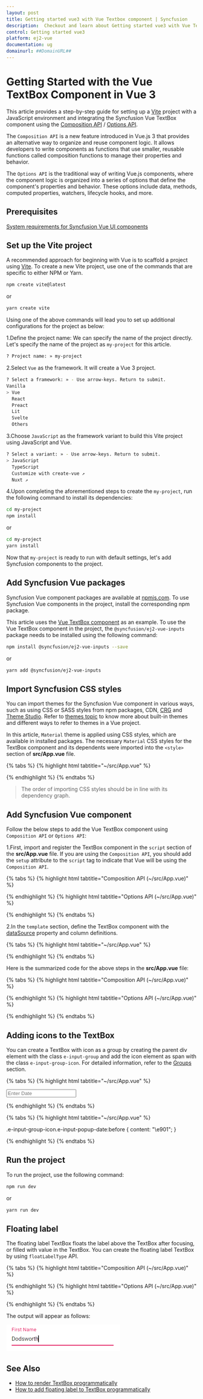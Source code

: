 ```yaml
---
layout: post
title: Getting started vue3 with Vue Textbox component | Syncfusion
description:  Checkout and learn about Getting started vue3 with Vue Textbox component of Syncfusion Essential JS 2 and more details.
control: Getting started vue3 
platform: ej2-vue
documentation: ug
domainurl: ##DomainURL##
---
```


# Getting Started with the Vue TextBox Component in Vue 3

This article provides a step-by-step guide for setting up a [Vite](https://vitejs.dev/) project with a JavaScript environment and integrating the Syncfusion Vue TextBox component using the [Composition API](https://vuejs.org/guide/introduction.html#composition-api) / [Options API](https://vuejs.org/guide/introduction.html#options-api).

The `Composition API` is a new feature introduced in Vue.js 3 that provides an alternative way to organize and reuse component logic. It allows developers to write components as functions that use smaller, reusable functions called composition functions to manage their properties and behavior.

The `Options API` is the traditional way of writing Vue.js components, where the component logic is organized into a series of options that define the component's properties and behavior. These options include data, methods, computed properties, watchers, lifecycle hooks, and more.

## Prerequisites

[System requirements for Syncfusion Vue UI components](https://ej2.syncfusion.com/vue/documentation/system-requirements/)

## Set up the Vite project

A recommended approach for beginning with Vue is to scaffold a project using [Vite](https://vitejs.dev/). To create a new Vite project, use one of the commands that are specific to either NPM or Yarn.

```bash
npm create vite@latest
```

or

```bash
yarn create vite
```

Using one of the above commands will lead you to set up additional configurations for the project as below:

1.Define the project name: We can specify the name of the project directly. Let's specify the name of the project as `my-project` for this article.

```bash
? Project name: » my-project
```

2.Select `Vue` as the framework. It will create a Vue 3 project.

```bash
? Select a framework: » - Use arrow-keys. Return to submit.
Vanilla
> Vue
  React
  Preact
  Lit
  Svelte
  Others
```

3.Choose `JavaScript` as the framework variant to build this Vite project using JavaScript and Vue.

```bash
? Select a variant: » - Use arrow-keys. Return to submit.
> JavaScript
  TypeScript
  Customize with create-vue ↗
  Nuxt ↗
```

4.Upon completing the aforementioned steps to create the `my-project`, run the following command to install its dependencies:

```bash
cd my-project
npm install
```

or

```bash
cd my-project
yarn install
```

Now that `my-project` is ready to run with default settings, let's add Syncfusion components to the project.

## Add Syncfusion Vue packages

Syncfusion Vue component packages are available at [npmjs.com](https://www.npmjs.com/search?q=ej2-vue). To use Syncfusion Vue components in the project, install the corresponding npm package.

This article uses the [Vue TextBox component](https://www.syncfusion.com/vue-components/vue-textbox) as an example. To use the Vue TextBox component in the project, the `@syncfusion/ej2-vue-inputs` package needs to be installed using the following command:

```bash
npm install @syncfusion/ej2-vue-inputs --save
```

or

```bash
yarn add @syncfusion/ej2-vue-inputs
```

## Import Syncfusion CSS styles

You can import themes for the Syncfusion Vue component in various ways, such as using CSS or SASS styles from npm packages, CDN, [CRG](https://ej2.syncfusion.com/javascript/documentation/common/custom-resource-generator/) and [Theme Studio](https://ej2.syncfusion.com/vue/documentation/appearance/theme-studio/). Refer to [themes topic](https://ej2.syncfusion.com/vue/documentation/appearance/theme/) to know more about built-in themes and different ways to refer to themes in a Vue project.

In this article, `Material` theme is applied using CSS styles, which are available in installed packages. The necessary `Material` CSS styles for the TextBox component and its dependents were imported into the `<style>` section of **src/App.vue** file.

{% tabs %}
{% highlight html tabtitle="~/src/App.vue" %}

<style>
  @import "../node_modules/@syncfusion/ej2-base/styles/material.css";
  @import "../node_modules/@syncfusion/ej2-vue-inputs/styles/material.css";
</style>

{% endhighlight %}
{% endtabs %}

> The order of importing CSS styles should be in line with its dependency graph.

## Add Syncfusion Vue component

Follow the below steps to add the Vue TextBox component using `Composition API` or `Options API`:

  1.First, import and register the TextBox component in the `script` section of the **src/App.vue** file. If you are using the `Composition API`, you should add the `setup` attribute to the `script` tag to indicate that Vue will be using the `Composition API`.

{% tabs %}
{% highlight html tabtitle="Composition API (~/src/App.vue)" %}

<script setup>
  import { TextBoxComponent as EjsTextbox } from "@syncfusion/ej2-vue-inputs";
</script>

{% endhighlight %}
{% highlight html tabtitle="Options API (~/src/App.vue)" %}

<script>
import { TextBoxComponent } from "@syncfusion/ej2-vue-inputs";
//Component registeration
export default {
    name: "App",
    components: {
        'ejs-textbox' : TextBoxComponent,
    }
}
</script>

{% endhighlight %}
{% endtabs %}
   
2.In the `template` section, define the TextBox component with the [dataSource](https://ej2.syncfusion.com/vue/documentation/api/textbox#datasource) property and column definitions.

{% tabs %}
{% highlight html tabtitle="~/src/App.vue" %}

<template>
    <div id ='wrap'>
        <div id ='input-container'>
            <div>
                <!--element which is going to render the TextBox-->
                <input class="e-input" type="text" placeholder="Enter Date" />
            </div>
        </div>
    </div>
</template>

{% endhighlight %}
{% endtabs %}

Here is the summarized code for the above steps in the **src/App.vue** file:

{% tabs %}
{% highlight html tabtitle="Composition API (~/src/App.vue)" %}

<template>
    <div id ='wrap'>
        <div id ='input-container'>
            <div>
                <!--element which is going to render the TextBox-->
                <input class="e-input" type="text" placeholder="Enter Date" />
            </div>
        </div>
    </div>
</template>
<script setup>

</script>
<style>
    @import "../node_modules/@syncfusion/ej2-base/styles/material.css";
    @import "../node_modules/@syncfusion/ej2-vue-inputs/styles/material.css";

    .wrap {
        box-sizing: border-box;
        margin: 0 auto;
        padding: 20px 10px;
        width: 340px;
    }
</style>

{% endhighlight %}
{% highlight html tabtitle="Options API (~/src/App.vue)" %}

<template>
    <div id ='wrap'>
        <div id ='input-container'>
            <div>
                <!--element which is going to render the TextBox-->
                <input class="e-input" type="text" placeholder="Enter Date" />
            </div>
        </div>
    </div>
</template>
<script>
export default {
name: 'App',
}
</script>
<style>
    @import "../node_modules/@syncfusion/ej2-base/styles/material.css";
    @import "../node_modules/@syncfusion/ej2-vue-inputs/styles/material.css";

    .wrap {
        box-sizing: border-box;
        margin: 0 auto;
        padding: 20px 10px;
        width: 340px;
    }
</style>

{% endhighlight %}
{% endtabs %}

## Adding icons to the TextBox

You can create a TextBox with icon as a group by creating the parent div element with the class `e-input-group` and add the icon element as span with the class `e-input-group-icon`. For detailed information, refer to the [Groups](./groups/) section.

{% tabs %}
{% highlight html tabtitle="~/src/App.vue" %}

<!--element which is going to render the TextBox with date icon-->
<div class="e-input-group">
    <input class="e-input" name='input' type="text" placeholder="Enter Date"/>
    <span class="e-input-group-icon e-input-popup-date"></span>
</div>

{% endhighlight %}
{% endtabs %}

{% tabs %}
{% highlight html tabtitle="~/src/App.vue" %}

.e-input-group-icon.e-input-popup-date:before {
  content: "\e901";
}

{% endhighlight %}
{% endtabs %}

## Run the project

To run the project, use the following command:

```bash
npm run dev
```

or

```bash
yarn run dev
```

## Floating label

The floating label TextBox floats the label above the TextBox after focusing, or filled with value in the TextBox.
You can create the floating label TextBox by using `floatLabelType` API.

{% tabs %}
{% highlight html tabtitle="Composition API (~/src/App.vue)" %}

<template>
    <div class ='wrap'>
        <div id ='input-container'>
            <ejs-textbox id='textbox' floatLabelType="Auto" placeholder="First Name"></ejs-textbox>
        </div>
    </div>
</template>
<script setup>
import { TextBoxComponent as EjsTextbox } from "@syncfusion/ej2-vue-inputs";
  const data = [];
</script>
<style>
    @import "../node_modules/@syncfusion/ej2-base/styles/material.css";
    @import "../node_modules/@syncfusion/ej2-vue-inputs/styles/material.css";

    .wrap {
        box-sizing: border-box;
        margin: 0 auto;
        padding: 20px 10px;
        width: 340px;
    }
</style>

{% endhighlight %}
{% highlight html tabtitle="Options API (~/src/App.vue)" %}

<template>
    <div class ='wrap'>
        <div id ='input-container'>
            <ejs-textbox id='textbox' floatLabelType="Auto" placeholder="First Name"></ejs-textbox>
        </div>
    </div>
</template>
<script>
import { TextBoxComponent } from "@syncfusion/ej2-vue-inputs";
export default {
    name: 'App',
    components: {
        "ejs-textbox": TextBoxComponent
    },
    data: function () {
        return {}
    },
}
</script>
<style>
    @import "../node_modules/@syncfusion/ej2-base/styles/material.css";
    @import "../node_modules/@syncfusion/ej2-vue-inputs/styles/material.css";

    .wrap {
        box-sizing: border-box;
        margin: 0 auto;
        padding: 20px 10px;
        width: 340px;
    }
</style>

{% endhighlight %}
{% endtabs %}

The output will appear as follows:

![TextBox with floating label](./images/float.png)

## See Also

* [How to render TextBox programmatically](./how-to/add-textbox-programmatically)
* [How to add floating label to TextBox programmatically](./how-to/add-floating-label-to-textbox-programmatically)